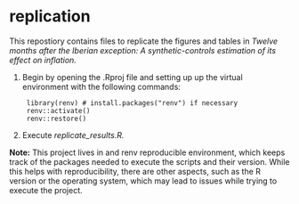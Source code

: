 # replication

This repostiory contains files to replicate the figures and tables in *Twelve months after the Iberian exception: A synthetic-controls estimation of its effect on inflation.* 

1. Begin by opening the .Rproj file and setting up up the virtual environment with the following commands:

        library(renv) # install.packages("renv") if necessary
        renv::activate()
        renv::restore()

2. Execute *replicate_results.R.*

**Note:** This project lives in and renv reproducible environment, which keeps track of the packages needed to execute the scripts and their version. While this helps with reproducibility, there are other aspects, such as the R version or the operating system, which may lead to issues while trying to execute the project.
